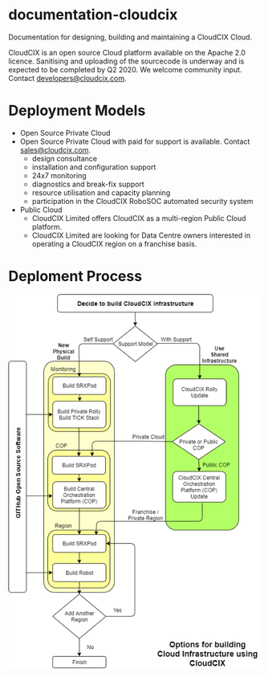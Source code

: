 # documentation-cloudcix
Documentation for designing, building and maintaining a CloudCIX Cloud.

CloudCIX is an open source Cloud platform available on the Apache 2.0 licence. Sanitising and uploading of the sourcecode is underway and is expected to be completed by Q2 2020. We welcome community input. Contact developers@cloudcix.com.

#  Deployment Models
*  Open Source Private Cloud
*  Open Source Private Cloud with paid for support is available. Contact sales@cloudcix.com.
    *  design consultance
    *  installation and configuration support
    *  24x7 monitoring
    *  diagnostics and break-fix support
    *  resource utilisation and capacity planning
    *  participation in the CloudCIX RoboSOC automated security system
*  Public Cloud
    *  CloudCIX Limited offers CloudCIX as a multi-region Public Cloud platform.
    *  CloudCIX Limited are looking for Data Centre owners interested in operating a CloudCIX region on a franchise basis. 

#  Deploment Process
![Deployment Process](/static/images/deployment_process.png)
